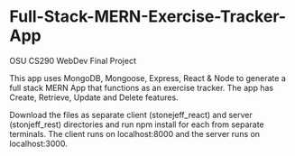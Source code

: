 # Full-Stack-MERN-Exercise-Tracker-App
OSU CS290 WebDev Final Project

This app uses MongoDB, Mongoose, Express, React & Node to generate a full stack MERN App that functions as an exercise tracker. The app has Create, Retrieve, Update and Delete features.

Download the files as separate client (stonejeff_react) and server (stonjeff_rest) directories and run npm install for each from separate terminals. The client runs on localhost:8000 and the server runs on localhost:3000.

